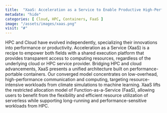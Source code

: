 ```yaml
---
title:  "XaaS: Acceleration as a Service to Enable Productive High-Performance Cloud Computing"
metadate: "hide"
categories: [ Cloud, HPC, Containers, FaaS ]
image: "/assets/images/xaas.png"
visit: "#"
---
```


HPC and Cloud have evolved independently, specializing their innovations into performance or productivity. Acceleration as a Service (XaaS) is a recipe to empower both fields with a shared execution platform that provides transparent access to computing resources, regardless of the underlying cloud or HPC service provider. Bridging HPC and cloud advancements, XaaS presents a unified architecture built on performance-portable containers. Our converged model concentrates on low-overhead, high-performance communication and computing, targeting resource-intensive workloads from climate simulations to machine learning. XaaS lifts the restricted allocation model of Function-as-a-Service (FaaS), allowing users to benefit from the flexibility and efficient resource utilization of serverless while supporting long-running and performance-sensitive workloads from HPC.
